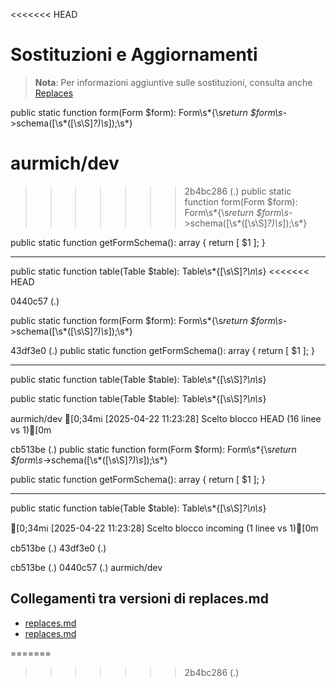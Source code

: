 <<<<<<< HEAD
# Sostituzioni e Aggiornamenti

> **Nota**: Per informazioni aggiuntive sulle sostituzioni, consulta anche [Replaces](../../docs/replaces.md)

public static function form\(Form \$form\): Form\s*\{\s*return \$form\s*->schema\(\[\s*([\s\S]*?)\s*\]\);\s*\}



aurmich/dev
=======
>>>>>>> 2b4bc286 (.)
public static function form\(Form \$form\): Form\s*\{\s*return \$form\s*->schema\(\[\s*([\s\S]*?)\s*\]\);\s*\}



public static function getFormSchema(): array
    {
        return [
            $1
        ]; 
    }

---------------------------------------------


public static function table\(Table \$table\): Table\s*\{[\s\S]*?\n\s*\}
<<<<<<< HEAD


 0440c57 (.)

public static function form\(Form \$form\): Form\s*\{\s*return \$form\s*->schema\(\[\s*([\s\S]*?)\s*\]\);\s*\}



 43df3e0 (.)
public static function getFormSchema(): array
    {
        return [
            $1
        ]; 
    }

---------------------------------------------


public static function table\(Table \$table\): Table\s*\{[\s\S]*?\n\s*\}


public static function table\(Table \$table\): Table\s*\{[\s\S]*?\n\s*\}

aurmich/dev
[0;34mℹ️ [2025-04-22 11:23:28] Scelto blocco HEAD (16 linee vs 1)[0m

 cb513be (.)
public static function form\(Form \$form\): Form\s*\{\s*return \$form\s*->schema\(\[\s*([\s\S]*?)\s*\]\);\s*\}



public static function getFormSchema(): array
    {
        return [
            $1
        ]; 
    }

---------------------------------------------


public static function table\(Table \$table\): Table\s*\{[\s\S]*?\n\s*\}


[0;34mℹ️ [2025-04-22 11:23:28] Scelto blocco incoming (1 linee vs 1)[0m



 cb513be (.)
 43df3e0 (.)


 cb513be (.)
 0440c57 (.)
aurmich/dev

## Collegamenti tra versioni di replaces.md
* [replaces.md](../../docs/replaces.md)
* [replaces.md](replaces.md)

=======
>>>>>>> 2b4bc286 (.)

